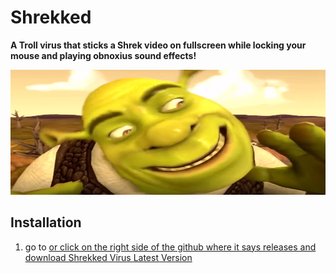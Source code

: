 # Shrekked
**A Troll virus that sticks a Shrek video on fullscreen while locking your mouse and playing obnoxius sound effects!**
<p style="text-align:center;"><img src="https://github.com/astrocore-team/Shrekked/blob/main/Assets/shrek.png?raw=true" alt="Logo" style="height: 200px; width:800px;"></p>

## Installation
1. go to <a target="_blank" href="https://astrocore.net/Shrekked/" title="Astrocore Site"> or click on the right side of the github where it says releases and download Shrekked Virus Latest Version




